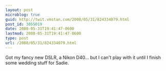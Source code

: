 ```yaml
---
layout: post
microblog: true
guid: http://twit.vmstan.com/2008/05/31/824334079.html
post_id: 3055019
date: 2008-05-31T19:41:47-0600
lastmod: 2008-05-31T19:41:47-0600
type: post
url: /2008/05/31/824334079.html
---
```

Got my fancy new DSLR, a Nikon D40... but I can't play with it until I finish some wedding stuff for Sadie.
